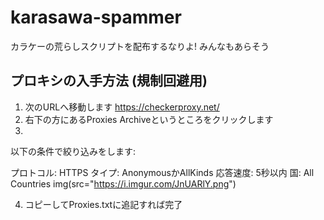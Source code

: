# karasawa-spammer
カラケーの荒らしスクリプトを配布するなりよ! みんなもあらそう

## プロキシの入手方法 (規制回避用)
1. 次のURLへ移動します https://checkerproxy.net/
2. 右下の方にあるProxies Archiveというところをクリックします
3. 
以下の条件で絞り込みをします:

プロトコル: HTTPS
タイプ: AnonymousかAllKinds
応答速度: 5秒以内
国: All Countries
img(src="https://i.imgur.com/JnUARlY.png")

4. コピーしてProxies.txtに追記すれば完了
